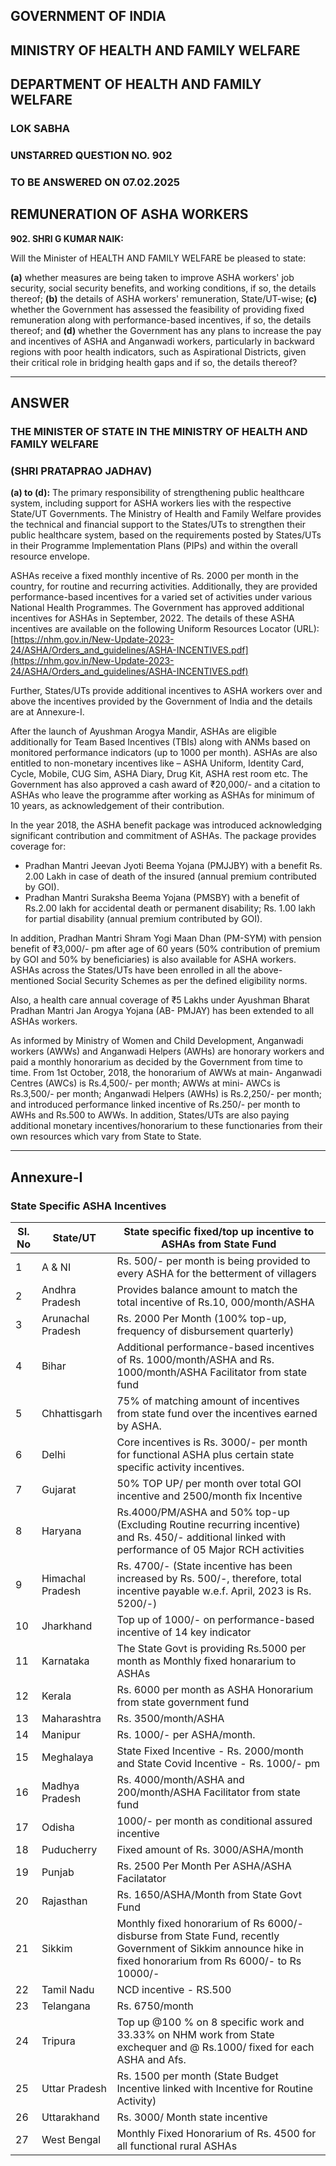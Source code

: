 ## GOVERNMENT OF INDIA

## MINISTRY OF HEALTH AND FAMILY WELFARE

## DEPARTMENT OF HEALTH AND FAMILY WELFARE

### LOK SABHA

### UNSTARRED QUESTION NO. 902

### TO BE ANSWERED ON 07.02.2025

## REMUNERATION OF ASHA WORKERS

**902. SHRI G KUMAR NAIK:**

Will the Minister of HEALTH AND FAMILY WELFARE be pleased to state:

**(a)** whether measures are being taken to improve ASHA workers' job security, social security benefits, and working conditions, if so, the details thereof;
**(b)** the details of ASHA workers' remuneration, State/UT-wise;
**(c)** whether the Government has assessed the feasibility of providing fixed remuneration along with performance-based incentives, if so, the details thereof; and
**(d)** whether the Government has any plans to increase the pay and incentives of ASHA and Anganwadi workers, particularly in backward regions with poor health indicators, such as Aspirational Districts, given their critical role in bridging health gaps and if so, the details thereof?

---

## ANSWER

### THE MINISTER OF STATE IN THE MINISTRY OF HEALTH AND FAMILY WELFARE

### (SHRI PRATAPRAO JADHAV)

**(a) to (d):** The primary responsibility of strengthening public healthcare system, including support for ASHA workers lies with the respective State/UT Governments. The Ministry of Health and Family Welfare provides the technical and financial support to the States/UTs to strengthen their public healthcare system, based on the requirements posted by States/UTs in their Programme Implementation Plans (PIPs) and within the overall resource envelope.

ASHAs receive a fixed monthly incentive of Rs. 2000 per month in the country, for routine and recurring activities. Additionally, they are provided performance-based incentives for a varied set of activities under various National Health Programmes. The Government has approved additional incentives for ASHAs in September, 2022. The details of these ASHA incentives are available on the following Uniform Resources Locator (URL):
[https://nhm.gov.in/New-Update-2023-24/ASHA/Orders_and_guidelines/ASHA-INCENTIVES.pdf](https://nhm.gov.in/New-Update-2023-24/ASHA/Orders_and_guidelines/ASHA-INCENTIVES.pdf)

Further, States/UTs provide additional incentives to ASHA workers over and above the incentives provided by the Government of India and the details are at Annexure-I.

After the launch of Ayushman Arogya Mandir, ASHAs are eligible additionally for Team Based Incentives (TBIs) along with ANMs based on monitored performance indicators (up to 1000 per month). ASHAs are also entitled to non-monetary incentives like – ASHA Uniform, Identity Card, Cycle, Mobile, CUG Sim, ASHA Diary, Drug Kit, ASHA rest room etc. The Government has also approved a cash award of ₹20,000/- and a citation to ASHAs who leave the programme after working as ASHAs for minimum of 10 years, as acknowledgement of their contribution.

In the year 2018, the ASHA benefit package was introduced acknowledging significant contribution and commitment of ASHAs. The package provides coverage for:

- Pradhan Mantri Jeevan Jyoti Beema Yojana (PMJJBY) with a benefit Rs. 2.00 Lakh in case of death of the insured (annual premium contributed by GOI).
- Pradhan Mantri Suraksha Beema Yojana (PMSBY) with a benefit of Rs.2.00 lakh for accidental death or permanent disability; Rs. 1.00 lakh for partial disability (annual premium contributed by GOI).

In addition, Pradhan Mantri Shram Yogi Maan Dhan (PM-SYM) with pension benefit of ₹3,000/- pm after age of 60 years (50% contribution of premium by GOI and 50% by beneficiaries) is also available for ASHA workers. ASHAs across the States/UTs have been enrolled in all the above-mentioned Social Security Schemes as per the defined eligibility norms.

Also, a health care annual coverage of ₹5 Lakhs under Ayushman Bharat Pradhan Mantri Jan Arogya Yojana (AB- PMJAY) has been extended to all ASHAs workers.

As informed by Ministry of Women and Child Development, Anganwadi workers (AWWs) and Anganwadi Helpers (AWHs) are honorary workers and paid a monthly honorarium as decided by the Government from time to time. From 1st October, 2018, the honorarium of AWWs at main- Anganwadi Centres (AWCs) is Rs.4,500/- per month; AWWs at mini- AWCs is Rs.3,500/- per month; Anganwadi Helpers (AWHs) is Rs.2,250/- per month; and introduced performance linked incentive of Rs.250/- per month to AWHs and Rs.500 to AWWs. In addition, States/UTs are also paying additional monetary incentives/honorarium to these functionaries from their own resources which vary from State to State.

---

## Annexure-I

### State Specific ASHA Incentives

| SI. No | State/UT          | State specific fixed/top up incentive to ASHAs from State Fund                                                                                               |
| ------ | ----------------- | ------------------------------------------------------------------------------------------------------------------------------------------------------------ |
| 1      | A & NI            | Rs. 500/- per month is being provided to every ASHA for the betterment of villagers                                                                          |
| 2      | Andhra Pradesh    | Provides balance amount to match the total incentive of Rs.10, 000/month/ASHA                                                                                |
| 3      | Arunachal Pradesh | Rs. 2000 Per Month (100% top-up, frequency of disbursement quarterly)                                                                                        |
| 4      | Bihar             | Additional performance-based incentives of Rs. 1000/month/ASHA and Rs. 1000/month/ASHA Facilitator from state fund                                           |
| 5      | Chhattisgarh      | 75% of matching amount of incentives from state fund over the incentives earned by ASHA.                                                                     |
| 6      | Delhi             | Core incentives is Rs. 3000/- per month for functional ASHA plus certain state specific activity incentives.                                                 |
| 7      | Gujarat           | 50% TOP UP/ per month over total GOI incentive and 2500/month fix Incentive                                                                                  |
| 8      | Haryana           | Rs.4000/PM/ASHA and 50% top-up (Excluding Routine recurring incentive) and Rs. 450/- additional linked with performance of 05 Major RCH activities           |
| 9      | Himachal Pradesh  | Rs. 4700/- (State incentive has been increased by Rs. 500/-, therefore, total incentive payable w.e.f. April, 2023 is Rs. 5200/-)                            |
| 10     | Jharkhand         | Top up of 1000/- on performance-based incentive of 14 key indicator                                                                                          |
| 11     | Karnataka         | The State Govt is providing Rs.5000 per month as Monthly fixed honararium to ASHAs                                                                           |
| 12     | Kerala            | Rs. 6000 per month as ASHA Honorarium from state government fund                                                                                             |
| 13     | Maharashtra       | Rs. 3500/month/ASHA                                                                                                                                          |
| 14     | Manipur           | Rs. 1000/- per ASHA/month.                                                                                                                                   |
| 15     | Meghalaya         | State Fixed Incentive - Rs. 2000/month and State Covid Incentive - Rs. 1000/- pm                                                                             |
| 16     | Madhya Pradesh    | Rs. 4000/month/ASHA and 200/month/ASHA Facilitator from state fund                                                                                           |
| 17     | Odisha            | 1000/- per month as conditional assured incentive                                                                                                            |
| 18     | Puducherry        | Fixed amount of Rs. 3000/ASHA/month                                                                                                                          |
| 19     | Punjab            | Rs. 2500 Per Month Per ASHA/ASHA Facilatator                                                                                                                 |
| 20     | Rajasthan         | Rs. 1650/ASHA/Month from State Govt Fund                                                                                                                     |
| 21     | Sikkim            | Monthly fixed honorarium of Rs 6000/- disburse from State Fund, recently Government of Sikkim announce hike in fixed honorarium from Rs 6000/- to Rs 10000/- |
| 22     | Tamil Nadu        | NCD incentive - RS.500                                                                                                                                       |
| 23     | Telangana         | Rs. 6750/month                                                                                                                                               |
| 24     | Tripura           | Top up @100 % on 8 specific work and 33.33% on NHM work from State exchequer and @ Rs.1000/ fixed for each ASHA and Afs.                                     |
| 25     | Uttar Pradesh     | Rs. 1500 per month (State Budget Incentive linked with Incentive for Routine Activity)                                                                       |
| 26     | Uttarakhand       | Rs. 3000/ Month state incentive                                                                                                                              |
| 27     | West Bengal       | Monthly Fixed Honorarium of Rs. 4500 for all functional rural ASHAs                                                                                          |
